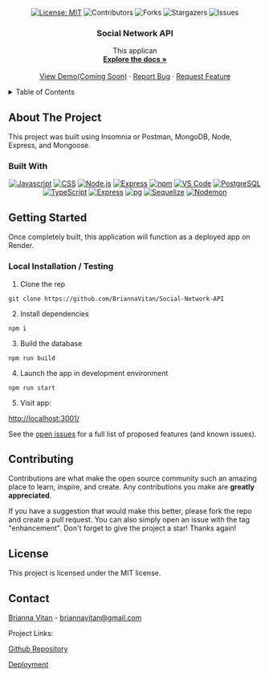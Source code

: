 <div align="center">

[![License: MIT](https://img.shields.io/badge/License-MIT-yellow.svg)](https://opensource.org/licenses/MIT)
![Contributors](https://img.shields.io/github/contributors/404pandas/project-2-setup-guide.svg?style=plastic&logo=appveyor)
![Forks](https://img.shields.io/github/forks/404pandas/project-2-setup-guide.svg?style=plastic&logo=appveyor)
![Stargazers](https://img.shields.io/github/stars/404pandas/project-2-setup-guide.svg?style=plastic&logo=appveyor)
![Issues](https://img.shields.io/github/issues/404pandas/project-2-setup-guide.svg?style=plastic&logo=appveyor)

</div>


<div align="center">
  <a href="https://github.com/BriannaVitan/Social-Network-API">
  <!--  Correct this file path to a logo if you would like one; otherwise, delete this a href -->
  </a>

<!--  Edit App name -->
  <h3 align="center">Social Network API </h3>

  <p align="center">
  <!--  Edit App description -->
    This applican
<!-- PROJECT LOGO -->
<br />
    <a href="https://github.com/BriannaVitan/Social-Network-API"><strong>Explore the docs »</strong></a>
    <br />
    <br />
    <!-- Edit deployment link -->
    <a href="">View Demo(Coming Soon)</a>
    ·
    <a href="https://github.com/BriannaVitan/Social-Network-API/issues">Report Bug</a>
    ·
    <a href="https://github.com/BriannaVitan/Social-Network-API/issues">Request Feature</a>

  </p>
</div>

<!-- TABLE OF CONTENTS -->
<details>
  <summary>Table of Contents</summary>
  <ol>
    <li>
      <a href="#about-the-project">About The Project</a>
      <ul>
        <li><a href="#built-with">Built With</a></li>
      </ul>
    </li>
    <li>
      <a href="#getting-started">Getting Started</a>
      <ul>
        <li><a href="#installation">Installation</a></li>
      </ul>
    </li>
    <li><a href="#usage">Usage</a></li>
    <li><a href="#roadmap">Roadmap</a></li>
    <li><a href="#contributing">Contributing</a></li>
    <li><a href="#license">License</a></li>
    <li><a href="#contact">Contact</a></li>
    <li><a href="#acknowledgments">Acknowledgments</a></li>
  </ol>
</details>

<!-- ABOUT THE PROJECT -->

## About The Project

<!--  Add your screenshots or demo videos here -->
<!-- Add screenshots using the following format: -->
<!-- ![Screenshot alt description](directPathOfScreenshots) -->
<!-- Add video demos using the following format: -->
<!-- ![Video alt description](directPathOfVideos) -->

This project was built using Insomnia or Postman, MongoDB, Node, Express, and Mongoose.

### Built With

<div align="center">

<!--  Add any additional badges as needed. For more info, visit: https://github.com/404pandas/empty-resources/blob/main/assets/images/shields.md -->

[![Javascript](https://img.shields.io/badge/Language-JavaScript-ff0000?style=plastic&logo=JavaScript&logoWidth=10)](https://javascript.info/)
[![CSS](https://img.shields.io/badge/Language-CSS-ff8000?style=plastic&logo=CSS3&logoWidth=10)](https://developer.mozilla.org/en-US/docs/Web/CSS)
[![Node.js](https://img.shields.io/badge/Framework-Node.js-ffff00?style=plastic&logo=Node.js&logoWidth=10)](https://nodejs.org/en/)
[![Express](https://img.shields.io/badge/Framework-Express-80ff00?style=plastic&logo=Express&logoWidth=10)](https://expressjs.com/)
[![npm](https://img.shields.io/badge/Tool-npm-00ff00?style=plastic&logo=npm&logoWidth=10)](https://www.npmjs.com/)
[![VS Code](https://img.shields.io/badge/IDE-VSCode-0000ff?style=plastic&logo=VisualStudioCode&logoWidth=10)](https://code.visualstudio.com/docs)
[![PostgreSQL](https://img.shields.io/badge/Database-PostgreSQL-8000ff?style=plastic&logo=PostgreSQL&logoWidth=10)](https://www.postgresql.org/docs/)
[![TypeScript](https://img.shields.io/badge/Language-TypeScript-007ACC?style=plastic&logo=typescript&logoWidth=10)](https://www.typescriptlang.org/)
[![Express](https://img.shields.io/badge/Framework-Express-80ff00?style=plastic&logo=express&logoWidth=10)](https://expressjs.com/)
[![pg](https://img.shields.io/badge/Package-pg-0984e3?style=plastic&logo=postgresql&logoWidth=10)](https://www.npmjs.com/package/pg)
[![Sequelize](https://img.shields.io/badge/Package-Sequelize-6c5ce7?style=plastic&logo=sequelize&logoWidth=10)](https://sequelize.org/)
[![Nodemon](https://img.shields.io/badge/DevDependency-Nodemon-d63031?style=plastic&logo=nodemon&logoWidth=10)](https://www.npmjs.com/package/nodemon)



</div>

<!-- GETTING STARTED -->

## Getting Started

Once completely built, this application will function as a deployed app on Render.

### Local Installation / Testing

1. Clone the rep

```
git clone https://github.com/BriannaVitan/Social-Network-API
```

2. Install dependencies

```
npm i
```

3. Build the database

```
npm run build
```

4. Launch the app in development environment

```
npm run start
```

5. Visit app:

[http://localhost:3001/](http://localhost:3001/)



See the [open issues](https://github.com/BriannaVitan/Social-Network-API/issues) for a full list of proposed features (and known issues).


<!-- CONTRIBUTING -->

## Contributing

Contributions are what make the open source community such an amazing place to learn, inspire, and create. Any contributions you make are **greatly appreciated**.

If you have a suggestion that would make this better, please fork the repo and create a pull request. You can also simply open an issue with the tag "enhancement".
Don't forget to give the project a star! Thanks again!


<!-- LICENSE -->

## License

This project is licensed under the MIT license.

<!-- CONTACT -->

## Contact

<!--  Add your name, portfolio link, and email if you would like here -->

[Brianna Vitan]() - briannavitan@gmail.com



Project Links:

[Github Repository](https://github.com/BriannaVitan/Social-Network-API)

<!-- add your deployment link here -->

[Deployment]()



